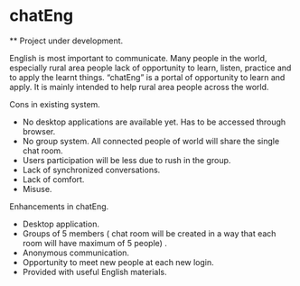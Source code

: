 # chatEng

** Project under development.

English is most important to communicate. Many people in the world, especially rural area people lack of opportunity to learn, listen,
practice and to apply the learnt things. 
    “chatEng” is a portal of opportunity to learn and apply. It is mainly intended to help rural area people across the world.

Cons in existing system.
- No desktop applications are available yet. Has to be accessed through browser.
- No group system. All connected people of world will share the single chat room.
- Users participation will be less due to rush in the group.
- Lack of synchronized conversations.
- Lack of comfort.
- Misuse.

Enhancements in chatEng.
- Desktop application.
- Groups of 5 members ( chat room will be created in a way that each room will have maximum of 5 people) .
- Anonymous communication.
- Opportunity to meet new people at each new login.
- Provided with useful English materials.
